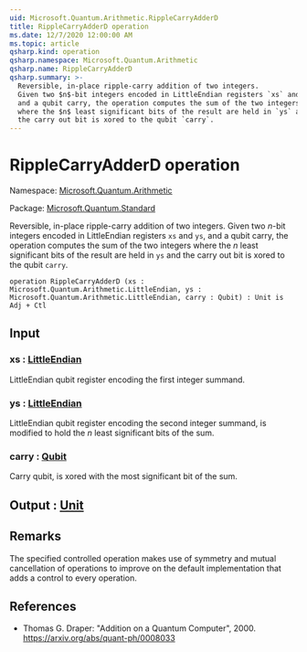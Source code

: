 ```yaml
---
uid: Microsoft.Quantum.Arithmetic.RippleCarryAdderD
title: RippleCarryAdderD operation
ms.date: 12/7/2020 12:00:00 AM
ms.topic: article
qsharp.kind: operation
qsharp.namespace: Microsoft.Quantum.Arithmetic
qsharp.name: RippleCarryAdderD
qsharp.summary: >-
  Reversible, in-place ripple-carry addition of two integers.
  Given two $n$-bit integers encoded in LittleEndian registers `xs` and `ys`,
  and a qubit carry, the operation computes the sum of the two integers
  where the $n$ least significant bits of the result are held in `ys` and
  the carry out bit is xored to the qubit `carry`.
---
```


# RippleCarryAdderD operation

Namespace: [Microsoft.Quantum.Arithmetic](xref:Microsoft.Quantum.Arithmetic)

Package: [Microsoft.Quantum.Standard](https://nuget.org/packages/Microsoft.Quantum.Standard)


Reversible, in-place ripple-carry addition of two integers.Given two $n$-bit integers encoded in LittleEndian registers `xs` and `ys`,and a qubit carry, the operation computes the sum of the two integerswhere the $n$ least significant bits of the result are held in `ys` andthe carry out bit is xored to the qubit `carry`.

```qsharp
operation RippleCarryAdderD (xs : Microsoft.Quantum.Arithmetic.LittleEndian, ys : Microsoft.Quantum.Arithmetic.LittleEndian, carry : Qubit) : Unit is Adj + Ctl
```


## Input

### xs : [LittleEndian](xref:Microsoft.Quantum.Arithmetic.LittleEndian)

LittleEndian qubit register encoding the first integer summand.


### ys : [LittleEndian](xref:Microsoft.Quantum.Arithmetic.LittleEndian)

LittleEndian qubit register encoding the second integer summand, ismodified to hold the $n$ least significant bits of the sum.


### carry : [Qubit](xref:microsoft.quantum.lang-ref.qubit)

Carry qubit, is xored with the most significant bit of the sum.



## Output : [Unit](xref:microsoft.quantum.lang-ref.unit)



## Remarks

The specified controlled operation makes use of symmetry and mutualcancellation of operations to improve on the default implementationthat adds a control to every operation.

## References

- Thomas G. Draper: "Addition on a Quantum Computer", 2000.  https://arxiv.org/abs/quant-ph/0008033